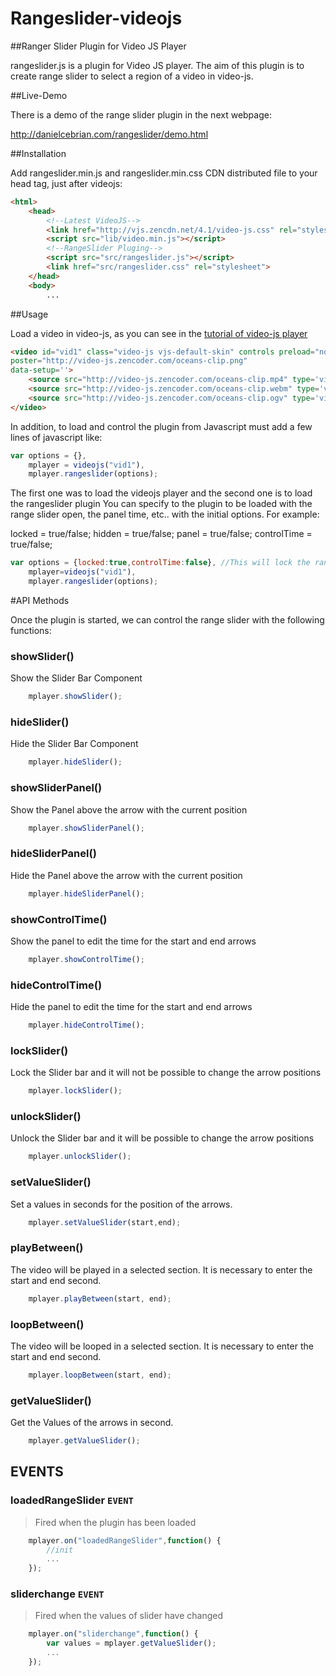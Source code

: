 Rangeslider-videojs
==================
##Ranger Slider Plugin for Video JS Player

rangeslider.js is a plugin for Video JS player. The aim of this plugin is to create range slider to select a region of a video in video-js.

##Live-Demo

There is a demo of the range slider plugin in the next webpage:

http://danielcebrian.com/rangeslider/demo.html

##Installation

Add rangeslider.min.js and rangeslider.min.css CDN distributed file to your head tag, just after
videojs:

```html
<html>
	<head>
		<!--Latest VideoJS-->
		<link href="http://vjs.zencdn.net/4.1/video-js.css" rel="stylesheet">
		<script src="lib/video.min.js"></script>
		<!--RangeSlider Pluging-->
		<script src="src/rangeslider.js"></script>
		<link href="src/rangeslider.css" rel="stylesheet">
	</head>
	<body>
		...
```

##Usage

Load a video in video-js, as you can see in the [tutorial of video-js player](https://github.com/videojs/video.js/blob/master/docs/setup.md) 

```html
<video id="vid1" class="video-js vjs-default-skin" controls preload="none" width="640" height="264"
poster="http://video-js.zencoder.com/oceans-clip.png"
data-setup=''>
	<source src="http://video-js.zencoder.com/oceans-clip.mp4" type='video/mp4' />
	<source src="http://video-js.zencoder.com/oceans-clip.webm" type='video/webm' />
	<source src="http://video-js.zencoder.com/oceans-clip.ogv" type='video/ogg' />
</video>
```
	
In addition, to load and control the plugin from Javascript must add a few lines of javascript like:

```js
var options = {},
	mplayer = videojs("vid1"),
	mplayer.rangeslider(options);
```

The first one was to load the videojs player and the second one is to load the rangeslider plugin
You can specify to the plugin to be loaded with the range slider open, the panel time, etc.. with the initial options. For example:

locked = true/false;
hidden = true/false;
panel = true/false;
controlTime = true/false;

```js
var options = {locked:true,controlTime:false}, //This will lock the range slider and won't show the control time panel to set the position of the arrows
	mplayer=videojs("vid1"),
	mplayer.rangeslider(options); 
```
	
#API Methods

Once the plugin is started, we can control the range slider with the following functions:

### showSlider() ###

Show the Slider Bar Component

```js
	mplayer.showSlider();
```

### hideSlider() ###

Hide the Slider Bar Component

```js
	mplayer.hideSlider();
```

### showSliderPanel() ###

Show the Panel above the arrow with the current position

```js
	mplayer.showSliderPanel();
```

### hideSliderPanel() ###

Hide the Panel above the arrow with the current position

```js
	mplayer.hideSliderPanel();
```

### showControlTime() ###

Show the panel to edit the time for the start and end arrows

```js
	mplayer.showControlTime();
```

### hideControlTime() ###

Hide the panel to edit the time for the start and end arrows

```js
	mplayer.hideControlTime();
```

### lockSlider() ###

Lock the Slider bar and it will not be possible to change the arrow positions

```js
	mplayer.lockSlider();
```

### unlockSlider() ###

Unlock the Slider bar and it will be possible to change the arrow positions

```js
	mplayer.unlockSlider();
```

### setValueSlider() ###

Set a values in seconds for the position of the arrows.

```js
	mplayer.setValueSlider(start,end);
```

### playBetween() ###

The video will be played in a selected section. It is necessary to enter the start and end second.

```js
	mplayer.playBetween(start, end);
```

### loopBetween() ###

The video will be looped in a selected section. It is necessary to enter the start and end second.

```js
	mplayer.loopBetween(start, end);
```

### getValueSlider() ###

Get the Values of the arrows in second.

```js
	mplayer.getValueSlider();
```


## EVENTS


### loadedRangeSlider `EVENT`

> Fired when the plugin has been loaded

```js
	mplayer.on("loadedRangeSlider",function() {
		//init
		...
	});
```

### sliderchange `EVENT`
> Fired when the values of slider have changed

```js
	mplayer.on("sliderchange",function() {
		var values = mplayer.getValueSlider();
		...
	});
```
